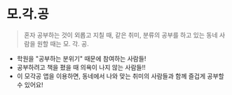 # 모.각.공
> 혼자 공부하는 것이 외롭고 지칠 때, 같은 취미, 분류의 공부를 하고 있는 동네 사람을 원할 때는 모. 각. 공.

- 학원을 "공부하는 분위기" 때문에 참여하는 사람들!
- 공부하려고 책을 폈을 때 의욕이 나지 않는 사람들!!
- 이 모각공 앱을 이용하면, 동네에서 나와 맞는 취미의 사람들과 함께 즐겁게 공부할 수 있어요!

